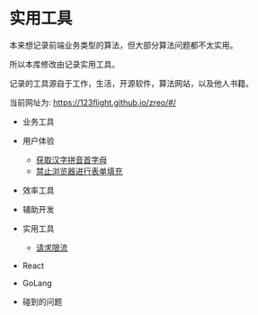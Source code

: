 # 实用工具

本来想记录前端业务类型的算法，但大部分算法问题都不太实用。

所以本库修改由记录实用工具。

记录的工具源自于工作，生活，开源软件，算法网站，以及他人书籍。

当前网址为: https://123flight.github.io/zreo/#/

* 业务工具

* 用户体验
    * [获取汉字拼音首字母](https://123flight.github.io/zreo/#/UX/first-letter)
    * [禁止浏览器进行表单填充](https://123flight.github.io/zreo/#/UX/disable-auto-fill)

* 效率工具

* 辅助开发

* 实用工具
    * [请求限流](https://123flight.github.io/zreo/#/util/query-limit)

* React

* GoLang

* 碰到的问题

